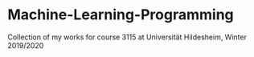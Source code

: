 # Machine-Learning-Programming
Collection of my works for course 3115 at Universität Hildesheim, Winter 2019/2020
